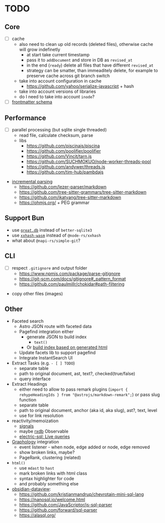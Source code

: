 # TODO

## Core

- [ ] cache
  - also need to clean up old records (deleted files), otherwise cache will grow indefinetly
    - at start take current timestamp
    - pass it to `addDocument` and store in DB as `revised_at`
    - in the end (`ready`) delete all files that have different `revised_at`
    - strategy can be smatter, than immeaditely delete, for example to preserve cache across git branch switch
  - take into account configuration in cache
    - https://github.com/yahoo/serialize-javascript + hash
  - take into account versions of libraries
  - do I need to take into account `inode`?
- [ ] [frontmatter schema](/notes/schema.md)

## Performance

- [ ] parallel processing (but sqlite single threaded)
  - read file, calculate checksum, parse
  - libs
    - https://github.com/piscinajs/piscina
    - https://github.com/poolifier/poolifier
    - https://github.com/Vincit/tarn.js
    - https://github.com/SUCHMOKUO/node-worker-threads-pool
    - https://github.com/andywer/threads.js
    - https://github.com/tim-hub/pambdajs
- [incremental parsing](https://parsing.stereobooster.com/other/incremental-parsers/)
  - https://github.com/lezer-parser/markdown
  - https://github.com/tree-sitter-grammars/tree-sitter-markdown
  - https://github.com/ikatyang/tree-sitter-markdown
  - https://ohmjs.org/ + PEG grammar

## Support Bun

- use [`great.db`](https://www.npmjs.com/package/great.db) instead of `better-sqlite3`
- use [`xxhash-wasm`](https://github.com/jungomi/xxhash-wasm) instead of `@node-rs/xxhash`
- what about `@napi-rs/simple-git`?

## CLI

- [ ] respect `.gitignore` and output folder
  - https://www.npmjs.com/package/parse-gitignore
  - https://git-scm.com/docs/gitignore#_pattern_format
  - https://github.com/paulmillr/chokidar#path-filtering
- copy other files (images)

## Other

- Faceted search
  - Astro JSON route with faceted data
  - Pagefind integration either
    - generate JSON to build index
      - `text()`
    - Or [build index based on generated html](https://github.com/withastro/starlight/blob/d2822a1127c622e086ad8877a07adad70d8c3aab/packages/starlight/index.ts#L61-L72)
  - Update facets lib to support pagefind
  - Integrate InstantSearch UI
- Extract Tasks (e.g. `- [ ] TODO`)
  - separate table
  - path to original document, ast, text?, checked(true/false)
  - query interface
- Extract Headings
  - either need to allow to pass remark plugins (`import { rehypeHeadingIds } from "@astrojs/markdown-remark";`) or pass slug function
  - separate table
  - path to original document, anchor (aka id, aka slug), ast?, text, level
  - use for link resolution
- reactivity/memoization
  - [signals](https://preactjs.com/guide/v10/signals/)
  - maybe [rxdb](https://rxdb.info) Observable
  - [electric-sql: Live queries](https://electric-sql.com/docs/usage/data-access/queries#live-queries)
- [Graphology](https://graphology.github.io/) integration
  - event listener - when node, edge added or node, edge removed
  - show broken links, maybe?
  - PageRank, clustering (related)
- `html()`
  - use `mdast` to `hast`
  - mark broken links with html class
  - syntax highlighter for code
  - and probably something else
- [obsidian-dataview](https://github.com/blacksmithgu/obsidian-dataview):
  - https://github.com/kristianmandrup/chevrotain-mini-sql-lang
  - https://nanosql.io/welcome.html
  - https://github.com/JavaScriptor/js-sql-parser
  - https://github.com/forward/sql-parser
  - https://alasql.org/
